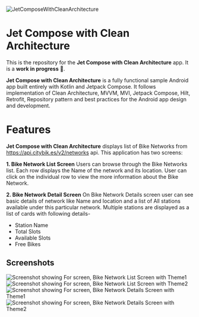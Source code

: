 ![JetComposeWithCleanArchitecture](docs/images/app_image.png "Jet Compose with Clean Architecture")

Jet Compose with Clean Architecture
===================================

This is the repository for the **Jet Compose with Clean Architecture** app. It is a **work in progress** 🚧.

**Jet Compose with Clean Architecture** is a fully functional sample Android app built entirely with Kotlin and Jetpack Compose. 
It follows implementation of Clean Architecture, MVVM, MVI, Jetpack Compose, Hilt, Retrofit, Repository pattern 
and best practices for the Android app design and development.

# Features

**Jet Compose with Clean Architecture** displays list of Bike Networks from https://api.citybik.es/v2/networks api.
This application has two screens:

**1. Bike Network List Screen**
Users can browse through the Bike Networks list. Each row displays the Name of the network and its location. 
User can click on the individual row to view the more information about the Bike Network.

**2. Bike Network Detail Screen**
On Bike Network Details screen user can see basic details of network like Name and location and a list of All 
stations available under this particular network. Multiple stations are displayed as a list of cards with following details-
- Station Name
- Total Slots
- Available Slots
- Free Bikes

## Screenshots

![Screenshot showing For screen, Bike Network List Screen with Theme1](docs/images/bike_networks_theme1.png "Screenshot showing For screen, Bike Network List Screen with Theme1")
![Screenshot showing For screen, Bike Network List Screen with Theme2](docs/images/bike_networks_theme2.png "Screenshot showing For screen, Bike Network List Screen with Theme2")
![Screenshot showing For screen, Bike Network Details Screen with Theme1](docs/images/bike_network_detail_theme1.png "Screenshot showing For screen, Bike Network Details Screen with Theme1")
![Screenshot showing For screen, Bike Network Details Screen with Theme2](docs/images/bike_network_detail_theme2.png "Screenshot showing For screen, Bike Network Details Screen with Theme2")


